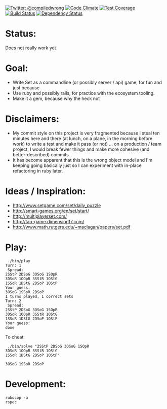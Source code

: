 [![Twitter: @compiledwrong](https://img.shields.io/badge/contact-@compiledwrong-blue.svg?style=flat)](https://twitter.com/compiledwrong)
[![Code Climate](https://codeclimate.com/github/compwron/setsperi/badges/gpa.svg)](https://codeclimate.com/github/compwron/setsperi)
[![Test Coverage](https://codeclimate.com/github/compwron/setsperi/badges/coverage.svg)](https://codeclimate.com/github/compwron/setsperi)
[![Build Status](https://travis-ci.org/compwron/setsperi.svg)](https://travis-ci.org/compwron/setsperi)
[![Dependency Status](https://gemnasium.com/compwron/setsperi.png)](https://gemnasium.com/compwron/setsperi)



Status:
====
Does not really work yet

Goal:
====

* Write Set as a commandline (or possibly server / api) game, for fun and just because
* Use ruby and possibly rails, for practice with the ecosystem tooling. 
* Make it a gem, because why the heck not

Disclaimers:
====

* My commit style on this project is very fragmented because I steal ten minutes here and there (at lunch, on a plane, in the morning before work) to write a test and make it pass (or not) ... on a production / team project, I would break fewer things and make more cohesive (and better-described) commits. 
* It has become apparent that this is the wrong object model and I'm keeping going basically just so I can experiment with in-place refactoring in ruby later.

Ideas / Inspiration:
====

* http://www.setgame.com/set/daily_puzzle
* http://smart-games.org/en/set/start/
* http://multiplayerset.com/
* http://tao-game.dimension17.com/
* http://www.math.rutgers.edu/~maclagan/papers/set.pdf


Play:
====
```
 ./bin/play                                                                                                                                     
Turn: 1
 Spread: 
2SStP 2DSoG 3OSoG 1SOpR
3DSoR 1OOpR 3SStR 1OStG
1SSoR 1DStG 2DSoP 1OStP
Your guess: 
3OSoG 1SSoR 2DSoP
1 turns played, 1 correct sets
Turn: 2
 Spread: 
2SStP 2DSoG 3OSoG 1SOpR
3DSoR 1OOpR 3SStR 1OStG
1SSoR 1DStG 2DSoP 1OStP
Your guess: 
done
```

To cheat:
```
 ./bin/solve "2SStP 2DSoG 3OSoG 1SOpR 
3DSoR 1OOpR 3SStR 1OStG               
1SSoR 1DStG 2DSoP 1OStP"              

3OSoG 1SSoR 2DSoP                      
```


Development:
====
```
rubocop -a
rspec
```